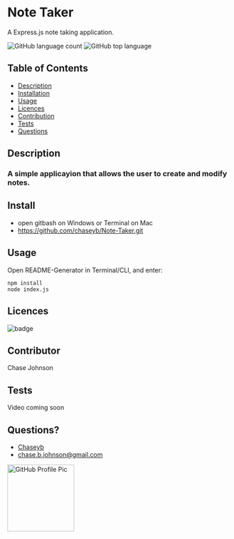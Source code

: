  # Note Taker 
  A Express.js note taking application.

   ![GitHub language count](https://img.shields.io/github/languages/count/chaseyb/note-taker)
![GitHub top language](https://img.shields.io/github/languages/top/chaseyb/note-taker)
  

  ## Table of Contents
  - [Description](#description)
  - [Installation](#install)
  - [Usage](#usage)
  - [Licences](#licences)
  - [Contribution](#contribution)
  - [Tests](#tests)
  - [Questions](#questions)
    
  ## Description
  ### A simple applicayion that allows the user to create and modify notes. 

  ## Install
  * open gitbash on Windows or Terminal on Mac
  * https://github.com/chaseyb/Note-Taker.git
 
  ## Usage
 Open README-Generator in Terminal/CLI, and enter:

  ```
  npm install
  node index.js 
  ```
          
  ## Licences 
  ![badge](https://img.shields.io/badge/License-Open-blue.svg)
          
  ## Contributor
   Chase Johnson
            
  ##  Tests
  Video coming soon

  ## Questions?
  * [Chaseyb](https://github.com/Chaseyb)
  * <chase.b.johnson@gmail.com>

  <img src="https://github.com/Chaseyb.png" alt="GitHub Profile Pic" width="150" height="150">
  
    
